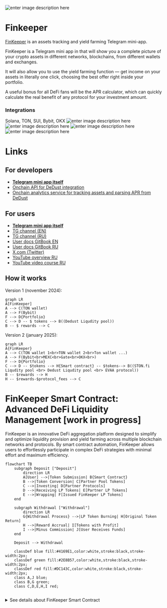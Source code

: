 
![enter image description here](https://pbs.twimg.com/profile_banners/1838997904985567235/1731960723/1500x500)
# Finkeeper
[FinKeeper](https://t.me/finkeeper\_app\_bot) is an assets tracking and yield farming Telegram mini-app.

FinKeeper is a Telegram mini app in that will show you a complete picture of your crypto assets in different networks, blockchains, from different wallets and exchanges.

It will also allow you to use the yield farming function — get income on your assets in literally one click, choosing the best offer right inside your portfolio.

A useful bonus for all DeFi fans will be the APR calculator, which can quickly calculate the real benefit of any protocol for your investment amount.

### Integrations
Solana, TON, SUI, Bybit, OKX
![enter image description here](https://s2.coinmarketcap.com/static/img/coins/64x64/11419.png) ![enter image description here](https://s2.coinmarketcap.com/static/img/coins/64x64/23156.png) ![enter image description here](https://s2.coinmarketcap.com/static/img/exchanges/64x64/521.png) ![enter image description here](https://sheremetev.aoserver.ru/storage/8ae7c3e09485cbe7701b2aa305ba9078/Marketing/FinKeeper/aqua.png)

# Links
## For developers
-   **[Telegram mini app itself](https://t.me/finkeeper_app_bot?start=7dccedf56cbec221467013d53b0aa373)**
- [Onchain API for DeDust integration](onchain)
- [Onchain analytics service for tracking assets and parsing APR from DeDust](onchain-analytics)
## For users
-   **[Telegram mini app itself](https://t.me/finkeeper_app_bot?start=7dccedf56cbec221467013d53b0aa373)**
-   [TG channel (EN)](https://t.me/+EcdwEgf0kjVmNjli)
-   [TG channel (RU)](https://t.me/+OvMVn3V9mDRjYzc6)
-   [User docs GitBook EN](https://finkeeper.gitbook.io/finkeeper/en)
-   [User docs GitBook RU](https://finkeeper.gitbook.io/finkeeper)
-   [X.com (Twitter)](https://x.com/FinKeeper/)
-   [YouTube overview RU](https://youtu.be/df085zBj6e0)
-   [YouTube video course RU](https://www.youtube.com/playlist?list=PLk_I_DvdiWKV7fCTwPQHFj1Z6cNmdWRH6)  

## How it works

Version 1 (november 2024):

```mermaid
graph LR
A[FinKeeper] 
A --> C(TON wallet)
A --> F(Bybit)
F --> D{Portfolio}
C --> D -- $ tokens --> B((Dedust Liqudity pool))
B -- $ rewards --> C
```
Version 2 (january 2025):

```mermaid
graph LR
A{FinKeeper}
A --> C(TON wallet 1<br>TON wallet 2<br>Ton wallet ...)
A --> F(Bybit<br>MEXC<br>Gate<br>OKX<br>)
F --> D{Portfolio}
C --> D -- $tokens --> H{Smart contract} -- $tokens--> B((STON.fi Liqudity pool <br> Dedust Liqudity pool <br> EVAA protocol))
B -- $rewards --> H
H -- $rewards-$protocol_fees --> C
```

# FinKeeper Smart Contract: Advanced DeFi Liquidity Management [work in progress]
FinKeeper is an innovative DeFi aggregation platform designed to simplify and optimize liquidity provision and yield farming across multiple blockchain networks and protocols. By smart contract automation, FinKeeper allows users to effortlessly participate in complex DeFi strategies with minimal effort and maximum efficiency.

```mermaid
flowchart TB
    subgraph Deposit ["Deposit"]
        direction LR
        A[User] -->|Token Submission| B{Smart Contract}
        B -->|Token Conversion| C[Partner Pool Tokens]
        C -->|Investing| D[Partner Protocols]
        D -->|Receiving LP Tokens| E[Partner LP Tokens]
        E -->|Wrapping| F[Issued FinKeeper LP Tokens]
    end

    subgraph Withdrawal ["Withdrawal"]
        direction LR
        G{Withdrawal Process} -->|LP Token Burning| H[Original Token Return]
        H -->|Reward Accrual| I[Tokens with Profit]
        I -->|Minus Commission| J[User Receives Funds]
    end

    Deposit --> Withdrawal

    classDef blue fill:#4169E1,color:white,stroke:black,stroke-width:2px;
    classDef green fill:#2E8B57,color:white,stroke:black,stroke-width:2px;
    classDef red fill:#DC143C,color:white,stroke:black,stroke-width:2px;
    class A,J blue;
    class B,G green;
    class C,D,E,H,I red;


```

<details><summary>See details about FinKeeper Smart Contract</summary>

## Technical Architecture
### Core Workflow
  
FinKeeper's core workflow is designed to streamline the process of liquidity provision and yield farming, making it accessible and efficient for users of all levels of experience. The platform automates the complex steps involved in participating in DeFi protocols, allowing users to deposit their tokens and let the smart contract handle the rest.

#### Step 1: Liquidity Supply

-   **Input**: Flexible multi-token deposit
-   **Blockchain Support**: Primary TON Blockchain
-   **Ecosystem Partners**: DeDust, Ston.fi, Tonstakers
-   **Flexibility**: Cross-token compatibility with integrated DEX pools

Users can deposit any supported tokens into the FinKeeper platform without worrying about compatibility or conversion.

#### Step 2: Intra-Contract Token Conversion

-   **Mechanism**: Automatic token swapping within smart contract
-   **Objective**: Align deposited assets with partner liquidity pool requirements
-   **Zero-Touch Operation**: Fully autonomous, no user intervention needed

FinKeeper's smart contract automatically handles the conversion of deposited tokens into the required tokens for the target liquidity pools. This seamless process eliminates the need for users to manually exchange tokens on decentralized exchanges, saving time.

#### Step 3: Liquidity Pool Integration

-   **Action**: Token allocation to partner liquidity pools
-   **Output**: Acquisition of native LP tokens
-   **Protocols**: Decentralized exchanges and lending platforms

The platform efficiently allocates the converted tokens into the chosen partner protocols' liquidity pools. By integrating with trusted DeFi platforms, FinKeeper ensures that users' assets are deployed in yield-generating opportunities with proven track records.

#### Step 4: LP Token Wrapping

-   **Process**: 1:1 wrapping of partner LP tokens
-   **Objective**: Generate native FinKeeper LP tokens
-   **User Benefit**: Standardized representation of liquidity share

FinKeeper issues its own LP tokens to represent users' shares in the underlying liquidity pools. These wrapped tokens provide a consistent and user-friendly way to track and manage investments across multiple protocols within the FinKeeper ecosystem.

#### Step 5: User Withdrawal Mechanism

-   **Trigger**: User-initiated withdrawal request
-   **Smart Contract Actions**:
    1.  Native LP token burning
    2.  Redemption of original LP tokens
    3.  Reward accumulation retrieval

When users decide to withdraw their assets, FinKeeper's smart contract efficiently unwinds their positions. The process includes burning the FinKeeper LP tokens, reclaiming the original LP tokens from partner protocols, and collecting any accrued rewards, ensuring users receive their initial investment plus any profits earned.

#### Step 6: Liquidity & Reward Settlement

-   **Token Conversion**: Flexible back-to-original token swapping
-   **Fee Structure**: FinKeeper service commission deduction
-   **Settlement**: Direct wallet transfer

The platform handles the final conversion of tokens back to the user's preferred assets if necessary, deducts a small service fee, and transfers the funds directly to the user's wallet. This streamlined process provides a hassle-free experience from deposit to withdrawal.
  

### Advanced Features: Leverage & Auto-Compounding

  ```mermaid
flowchart TD  
    A[User] -->|Tokens| B{Smart Contract}  
    B -->|Collateral| C[Lending]  
    B -->|Investments| D[Protocols]  
    C -->|Loan| D  
      
    subgraph Autocompound  
    E[Reward Collection]  
    E -->|Reinvest| D  
    end  
    
    subgraph RiskManagement  
    F{Monitoring}  
    F -->|Optimization| G[Liquidation Prevention]  
    end  
    
    D -->|Profit| E  
    D -->|Control| F  
      
    H[Final Income] --> A  
    
    classDef blue fill:#4169E1,color:white,stroke:black,stroke-width:2px;  
    classDef green fill:#2E8B57,color:white,stroke:black,stroke-width:2px;  
    classDef red fill:#DC143C,color:white,stroke:black,stroke-width:2px;  
    
    class A,H blue;  
    class B,F green;  
    class C,D,E,G red;
```
#### Leverage Mechanism

-   **Collateral Utilization**: Deposited liquidity as loan collateral
-   **Lending Protocol Integration**
-   **Dynamic Fund Allocation**
    -   User funds
    -   Borrowed capital

By utilizing the deposited assets as collateral, FinKeeper allows users to access additional capital through integrated lending protocols. This leveraged position enables users to amplify their investment capacity and potential returns, all managed seamlessly within the platform.

#### Auto-Compounding Engine

-   **Reward Collection**: Automatic harvesting across partner protocols
-   **Reinvestment Strategy**:
    1.  Reward token conversion
    2.  Liquidity pool reintegration
    3.  Compounded yield generation

FinKeeper's auto-compounding feature automatically collects rewards from various protocols and reinvests them to generate compounded yields. This process increases the overall return on investment without requiring users to manually claim and reinvest their rewards.

#### Risk Management

-   **Continuous Monitoring**:
    -   Collateralization ratio tracking
    -   Liquidation risk prevention
    -   Automatic position optimization

The platform includes robust risk management tools that continuously monitor users' leveraged positions. By tracking collateralization ratios and adjusting positions as needed, FinKeeper minimizes the risk of liquidation and ensures the security of users' assets.

## User Experience Benefits

### Operational Simplification

-   Single transaction execution
-   Elimination of manual inter-protocol interactions
-   Reduced transaction overhead

### Financial Optimization

-   Automated yield maximization
-   Leveraged investment strategies
-   Compound interest acceleration

### Risk Mitigation

-   Intelligent position management
-   Automated liquidation risk control
-   Diversified investment approach

## Technical Considerations

### Current Implementation

-   **Primary Blockchain**: The Open Network (TON)
-   **Planned Expansion**: Multi-chain support roadmap

### Future Development Trajectory

-   Enhanced blockchain ecosystem integration
-   Expanded token compatibility
-   Advanced yield optimization algorithms

## Security & Compliance

-   Audited smart contract architecture (For e.x. "OpenZeppelin")
-   Non-custodial fund management
-   Transparent operational mechanics

## Conclusion

FinKeeper represents a next-generation DeFi aggregation protocol, providing users with sophisticated, automated investment strategies through an innovative, user-centric smart contract design.
</details>
